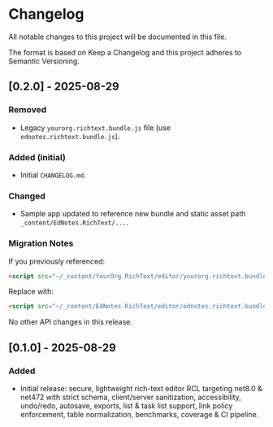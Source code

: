 # Changelog

All notable changes to this project will be documented in this file.

The format is based on Keep a Changelog and this project adheres to Semantic Versioning.

## [0.2.0] - 2025-08-29

### Removed

- Legacy `yourorg.richtext.bundle.js` file (use `ednotes.richtext.bundle.js`).

### Added (initial)

- Initial `CHANGELOG.md`.

### Changed

- Sample app updated to reference new bundle and static asset path `_content/EdNotes.RichText/...`.

### Migration Notes

If you previously referenced:

```html
<script src="~/_content/YourOrg.RichText/editor/yourorg.richtext.bundle.js"></script>
```

Replace with:

```html
<script src="~/_content/EdNotes.RichText/editor/ednotes.richtext.bundle.js"></script>
```

No other API changes in this release.

## [0.1.0] - 2025-08-29

### Added

- Initial release: secure, lightweight rich-text editor RCL targeting net8.0 & net472 with strict schema, client/server sanitization, accessibility, undo/redo, autosave, exports, list & task list support, link policy enforcement, table normalization, benchmarks, coverage & CI pipeline.
